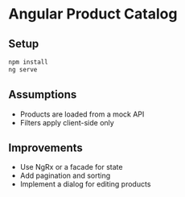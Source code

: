 # Angular Product Catalog

## Setup
```bash
npm install
ng serve
```

## Assumptions
- Products are loaded from a mock API
- Filters apply client-side only

## Improvements
- Use NgRx or a facade for state
- Add pagination and sorting
- Implement a dialog for editing products
